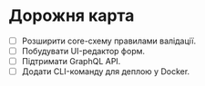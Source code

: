 # Дорожня карта

- [ ] Розширити core-схему правилами валідації.
- [ ] Побудувати UI-редактор форм.
- [ ] Підтримати GraphQL API.
- [ ] Додати CLI-команду для деплою у Docker.
